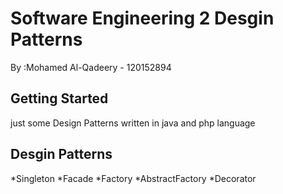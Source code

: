 # Software Engineering 2 Desgin Patterns 
 By :Mohamed Al-Qadeery - 120152894
 
 ## Getting Started
 just some Design Patterns written in java and php language
 
 ## Desgin Patterns
 *Singleton
 *Facade
 *Factory
 *AbstractFactory
 *Decorator


